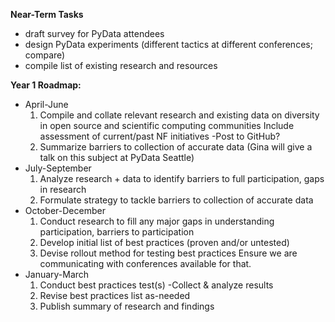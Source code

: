 **Near-Term Tasks**  
- draft survey for PyData attendees
- design PyData experiments (different tactics at different conferences; compare)  
- compile list of existing research and resources


**Year 1 Roadmap:**
- April-June 
    1. Compile and collate relevant research and existing data on diversity in open source and scientific computing communities
    Include assessment of current/past NF initiatives
      -Post to GitHub?
    2. Summarize barriers to collection of accurate data (Gina will give a talk on this subject at PyData Seattle)
- July-September
  1. Analyze research + data to identify barriers to full participation, gaps in research
  2. Formulate strategy to tackle barriers to collection of accurate data
- October-December
  1. Conduct research to fill any major gaps in understanding participation, barriers to participation
  2. Develop initial list of best practices (proven and/or untested)
  3. Devise rollout method for testing best practices
    Ensure we are communicating with conferences available for that.
- January-March
  1. Conduct best practices test(s)
    -Collect & analyze results
  2. Revise best practices list as-needed
  3. Publish summary of research and findings
